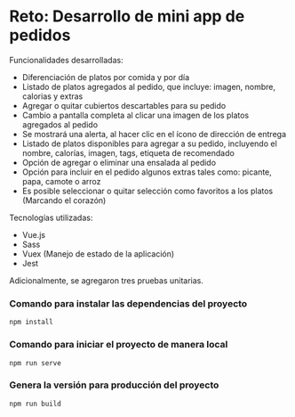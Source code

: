 # Reto: Desarrollo de mini app de pedidos
Funcionalidades desarrolladas:
- Diferenciación de platos por comida y por día
- Listado de platos agregados al pedido, que incluye: imagen, nombre, calorias y extras
- Agregar o quitar cubiertos descartables para su pedido
- Cambio a pantalla completa al clicar una imagen de los platos agregados al pedido
- Se mostrará una alerta, al hacer clic en el ícono de dirección de entrega
- Listado de platos disponibles para agregar a su pedido, incluyendo el nombre, calorías, imagen, tags, etiqueta de recomendado
- Opción de agregar o eliminar una ensalada al pedido
- Opción para incluir en el pedido algunos extras tales como: picante, papa, camote o arroz
- Es posible seleccionar o quitar selección como favoritos a los platos (Marcando el corazón)

Tecnologías utilizadas:
- Vue.js
- Sass
- Vuex (Manejo de estado de la aplicación)
- Jest

Adicionalmente, se agregaron tres pruebas unitarias.

### Comando para instalar las dependencias del proyecto
```
npm install
```

### Comando para iniciar el proyecto de manera local
```
npm run serve
```

### Genera la versión para producción del proyecto
```
npm run build
```
